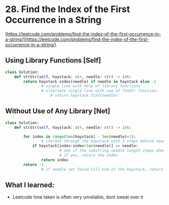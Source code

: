# 28. Find the Index of the First Occurrence in a String

[https://leetcode.com/problems/find-the-index-of-the-first-occurrence-in-a-string/](https://leetcode.com/problems/find-the-index-of-the-first-occurrence-in-a-string/)

## Using Library Functions [Self]

```python
class Solution:
    def strStr(self, haystack: str, needle: str) -> int:
        return haystack.index(needle) if needle in haystack else -1
				# single line with help of library functions
				# alternate single line with use of find() function:
					# return haystack.find(needle)
```

## Without Use of Any Library [Net]

```python
class Solution:
    def strStr(self, haystack: str, needle: str) -> int:

        for index in range(len(haystack) - len(needle)+1):
				# iterate through the haystack with 3 steps behind needle's length
            if haystack[index:index+len(needle)] == needle:
						# see if the substring needle length steps ahead is same as needle
						# if yes, return the index
                return index
        return -1
				# if needle not found till end of the haystack, return -1
```

## What I learned:

- Leetcode time taken is often very unreliable, dont sweat over it